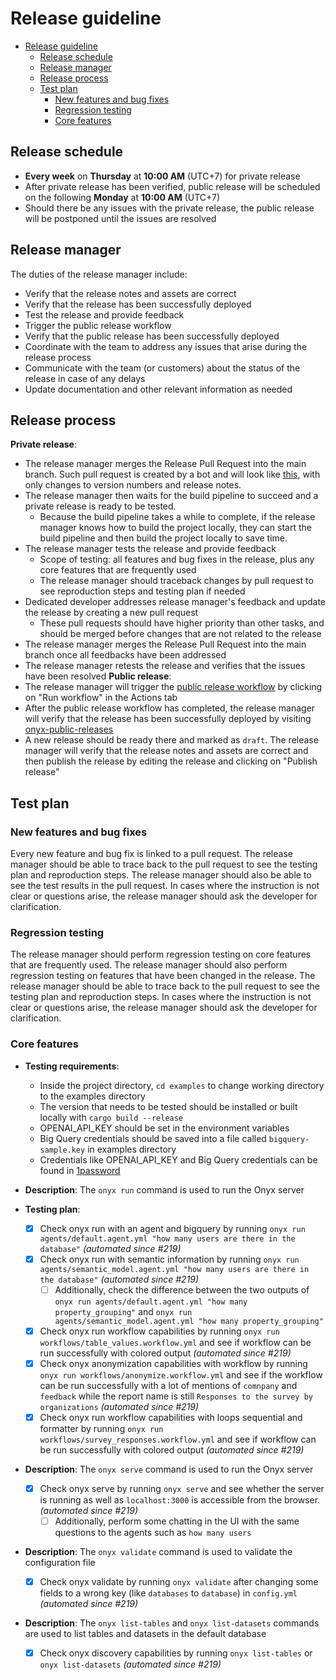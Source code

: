 # Release guideline

- [Release guideline](#release-guideline)
  - [Release schedule](#release-schedule)
  - [Release manager](#release-manager)
  - [Release process](#release-process)
  - [Test plan](#test-plan)
    - [New features and bug fixes](#new-features-and-bug-fixes)
    - [Regression testing](#regression-testing)
    - [Core features](#core-features)

## Release schedule

- **Every week** on **Thursday** at **10:00 AM** (UTC+7) for private release
- After private release has been verified, public release will be scheduled on the following **Monday** at **10:00 AM** (UTC+7)
- Should there be any issues with the private release, the public release will be postponed until the issues are resolved

## Release manager

The duties of the release manager include:

- Verify that the release notes and assets are correct
- Verify that the release has been successfully deployed
- Test the release and provide feedback
- Trigger the public release workflow
- Verify that the public release has been successfully deployed
- Coordinate with the team to address any issues that arise during the release process
- Communicate with the team (or customers) about the status of the release in case of any delays
- Update documentation and other relevant information as needed

## Release process

**Private release**:

- The release manager merges the Release Pull Request into the main branch. Such pull request is created by a bot and will look like [this](https://github.com/onyx-hq/onyx/pull/196), with only changes to version numbers and release notes.
- The release manager then waits for the build pipeline to succeed and a private release is ready to be tested.
  - Because the build pipeline takes a while to complete, if the release manager knows how to build the project locally, they can start the build pipeline and then build the project locally to save time.
- The release manager tests the release and provide feedback
  - Scope of testing: all features and bug fixes in the release, plus any core features that are frequently used
  - The release manager should traceback changes by pull request to see reproduction steps and testing plan if needed
- Dedicated developer addresses release manager's feedback and update the release by creating a new pull request
  - These pull requests should have higher priority than other tasks, and should be merged before changes that are not related to the release
- The release manager merges the Release Pull Request into the main branch once all feedbacks have been addressed
- The release manager retests the release and verifies that the issues have been resolved
  **Public release**:
- The release manager will trigger the [public release workflow](https://github.com/onyx-hq/onyx/actions/workflows/public-release.yaml) by clicking on "Run workflow" in the Actions tab
- After the public release workflow has completed, the release manager will verify that the release has been successfully deployed by visiting [onyx-public-releases](https://github.com/onyx-hq/onyx/releases)
- A new release should be ready there and marked as `draft`. The release manager will verify that the release notes and assets are correct and then publish the release by editing the release and clicking on "Publish release"

## Test plan

### New features and bug fixes

Every new feature and bug fix is linked to a pull request. The release manager should be able to trace back to the pull request to see the testing plan and reproduction steps. The release manager should also be able to see the test results in the pull request. In cases where the instruction is not clear or questions arise, the release manager should ask the developer for clarification.

### Regression testing

The release manager should perform regression testing on core features that are frequently used. The release manager should also perform regression testing on features that have been changed in the release. The release manager should be able to trace back to the pull request to see the testing plan and reproduction steps. In cases where the instruction is not clear or questions arise, the release manager should ask the developer for clarification.

### Core features

- **Testing requirements**:

  - Inside the project directory, `cd examples` to change working directory to the examples directory
  - The version that needs to be tested should be installed or built locally with `cargo build --release`
  - OPENAI_API_KEY should be set in the environment variables
  - Big Query credentials should be saved into a file called `bigquery-sample.key` in examples directory
  - Credentials like OPENAI_API_KEY and Big Query credentials can be found in [1password](https://start.1password.com/open/i?a=IMJXCOHRCZESPKAZF4EKLLFKVM&v=7a3p4o4szzhubnctexpd4m32ja&i=uhdtkgd3vi7r3opizwuoujnuc4&h=onyxint.1password.com)

- **Description**: The `onyx run` command is used to run the Onyx server
- **Testing plan**:

  - [x] Check onyx run with an agent and bigquery by running `onyx run agents/default.agent.yml "how many users are there in the database"` _(automated since #219)_
  - [x] Check onyx run with semantic information by running `onyx run agents/semantic_model.agent.yml "how many users are there in the database"` _(automated since #219)_
    - [ ] Additionally, check the difference between the two outputs of `onyx run agents/default.agent.yml "how many property_grouping"` and `onyx run agents/semantic_model.agent.yml "how many property_grouping"`
  - [x] Check onyx run workflow capabilities by running `onyx run workflows/table_values.workflow.yml` and see if workflow can be run successfully with colored output _(automated since #219)_
  - [x] Check onyx anonymization capabilities with workflow by running `onyx run workflows/anonymize.workflow.yml` and see if the workflow can be run successfully with a lot of mentions of `comnpany` and `feedback` while the report name is still `Responses to the survey by organizations` _(automated since #219)_
  - [x] Check onyx run workflow capabilities with loops sequential and formatter by running `onyx run workflows/survey_responses.workflow.yml` and see if workflow can be run successfully with colored output _(automated since #219)_

- **Description**: The `onyx serve` command is used to run the Onyx server

  - [x] Check onyx serve by running `onyx serve` and see whether the server is running as well as `localhost:3000` is accessible from the browser. _(automated since #219)_
    - [ ] Additionally, perform some chatting in the UI with the same questions to the agents such as `how many users`

- **Description**: The `onyx validate` command is used to validate the configuration file

  - [x] Check onyx validate by running `onyx validate` after changing some fields to a wrong key (like `databases` to `database`) in `config.yml` _(automated since #219)_

- **Description**: The `onyx list-tables` and `onyx list-datasets` commands are used to list tables and datasets in the default database
  - [x] Check onyx discovery capabilities by running `onyx list-tables` or `onyx list-datasets` _(automated since #219)_
